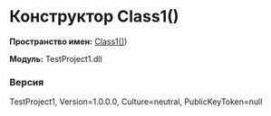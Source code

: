 # Конструктор Class1()

**Пространство имен:** [Class1()](TestProject1/Class1/Class1()))

**Модуль:** TestProject1.dll
### Версия
TestProject1, Version=1.0.0.0, Culture=neutral, PublicKeyToken=null
